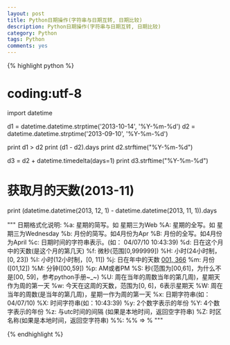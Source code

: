 ```yaml
---
layout: post
title: Python日期操作(字符串与日期互转, 日期比较)
description: Python日期操作(字符串与日期互转, 日期比较)
category: Python
tags: Python
comments: yes
---
```


{% highlight python %}
# coding:utf-8
import datetime


d1 = datetime.datetime.strptime('2013-10-14', '%Y-%m-%d')
d2 = datetime.datetime.strptime('2013-09-10', '%Y-%m-%d')

print d1 > d2
print (d1 - d2).days
print d2.strftime("%Y-%m-%d")

d3 = d2 + datetime.timedelta(days=1)
print d3.strftime("%Y-%m-%d")

# 获取月的天数(2013-11)
print (datetime.datetime(2013, 12, 1) - datetime.datetime(2013, 11, 1)).days


"""
日期格式化说明:
%a: 星期的简写。如 星期三为Web
%A: 星期的全写。如 星期三为Wednesday
%b: 月份的简写。如4月份为Apr
%B: 月份的全写。如4月份为April
%c: 日期时间的字符串表示。(如： 04/07/10 10:43:39)
%d: 日在这个月中的天数(是这个月的第几天)
%f: 微秒(范围[0,999999])
%H: 小时(24小时制，[0, 23])
%I: 小时(12小时制，[0, 11])
%j: 日在年中的天数 [001, 366](是当年的第几天)
%m: 月份([01,12])
%M: 分钟([00,59])
%p: AM或者PM
%S: 秒(范围为[00,61]，为什么不是[00, 59]，参考python手册~_~)
%U: 周在当年的周数当年的第几周)，星期天作为周的第一天
%w: 今天在这周的天数，范围为[0, 6]，6表示星期天
%W: 周在当年的周数(是当年的第几周)，星期一作为周的第一天
%x: 日期字符串(如：04/07/10)
%X: 时间字符串(如：10:43:39)
%y: 2个数字表示的年份
%Y: 4个数字表示的年份
%z: 与utc时间的间隔 (如果是本地时间，返回空字符串)
%Z: 时区名称(如果是本地时间，返回空字符串)
%%: %% => %
"""

{% endhighlight %}